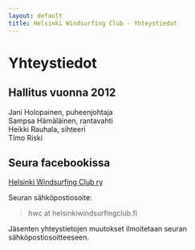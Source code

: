 ```yaml
---
layout: default
title: Helsinki Windsurfing Club - Yhteystiedot
---
```


Yhteystiedot
============

Hallitus vuonna 2012
--------------------

Jani Holopainen, puheenjohtaja  
Sampsa Hämäläinen, rantavahti  
Heikki Rauhala, sihteeri  
Timo Riski


Seura facebookissa
------------------
[Helsinki Windsurfing Club ry](https://www.facebook.com/groups/134115773289544/)

Seuran sähköpostiosoite:

> hwc at helsinkiwindsurfingclub.fi

Jäsenten yhteystietojen muutokset ilmoitetaan seuran sähköpostiosoitteeseen.
